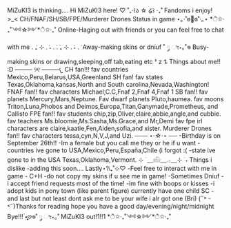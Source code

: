 MiZuKI3 is thinking....
Hi MiZuKI3 here! ♡ ˚₊‧꒰ა ☆ ໒꒱ ‧₊˚
Fandoms i enjoy! >_< CH/FNAF/SH/SB/FPE/Murderer Drones
Status in game ⋆｡‧˚ʚ🍓ɞ˚‧｡⋆
       *ੈ✩‧₊˚༺☆༻*ੈ✩‧₊˚
  Online-Haging out with friends or you can feel free to chat with me . ݁₊ ⊹ . ݁˖ . ݁. ݁₊ ⊹ . ݁˖ . ݁
  Away-making skins or dniuf ˚ ༘ ೀ⋆｡˚𖦹
  Busy- making skins or drawing,sleeping,off tab,eating etc ᶻ 𝗓 𐰁
                      Things about me!! :D
                       ──── ୨୧ ────𐔌 
        CH fan!!! fav countries Mexico,Peru,Belarus,USA,Greenland
        SH fan! fav states Texas,Oklahoma,kansas,North and South carolina,Nevada,Washington!
        FNAF fan!! fav characters Michael,C.C,Fnaf 2,Fnaf 4,Fnaf 1
        SB fan!! fav planets Mercury,Mars,Neptune. Fav dwarf planets Pluto,haumea. fav moons Triton,Luna,Phobos and Deimos,Europa,Titan,Ganymade,Prometheus, and Callisto
        FPE fan!! fav students chip,zip,Oliver,claire,abbie,angle,and cubbie. fav teachers Ms.bloomie,Ms.Sasha,Ms.Grace,and Mr,Demi fav fpe irl characters are claire,kaatie,Fen,Aiden,sofia,and xister.
        Murderer Drones fan!! fav characters tessa,cyn,N,V,J,and Uzi.
        ─── ⋆⋅☆⋅⋆ ──
        -Birthday is on September 26th!!
        -Im a female but you call me they or he if u want
        -countries ive gone to USA,Mexico,Peru,España,Chile (i forgot :(
        -state ive gone to in the USA Texas,Oklahoma,Vermont.
        ⊹ ࣪ ﹏𓊝﹏𓂁﹏⊹ ࣪ ˖
        Things i dislike
        -adding this soon....
                     Lastly⋆𐙚₊˚⊹♡
                              -Feel free to interact with me in game
                              - C+H
                              -do not copy my skins if u see me in game!
                              -Sometimes Dniuf
                              - i accept friend requests most of the time!
                              -im fine with boops or kisses
                              -i adopt kids in pony town (like parent figure) currently have one child SC
                              -and last but not least dont ask me to be your wife i alr got one (Bri)
                        (˶˃ ᵕ ˂˶)Thanks for reading hope  you have a good day/evening/night/midnight Bye!!! ๋࣭⭑ֶֶֶָָָ֢֢֢𖹭𖦹˚ ༘ ೀ⋆｡˚
                                     MiZuKI3 out!1!!1
                                                                     *ੈ✩‧₊˚༺☆༻*ੈ✩‧₊˚
        
